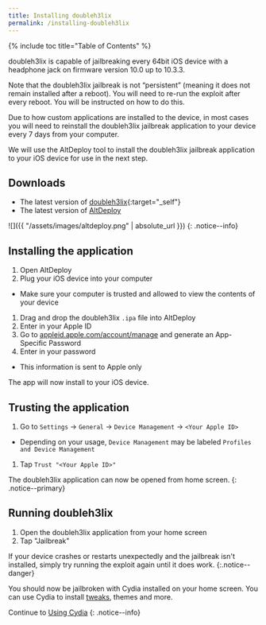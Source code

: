 ```yaml
---
title: Installing doubleh3lix
permalink: /installing-doubleh3lix
---
```


{% include toc title="Table of Contents" %}

doubleh3lix is capable of jailbreaking every 64bit iOS device with a headphone jack on firmware version 10.0 up to 10.3.3.

Note that the doubleh3lix jailbreak is not “persistent” (meaning it does not remain installed after a reboot). You will need to re-run the exploit after every reboot. You will be instructed on how to do this.

Due to how custom applications are installed to the device, in most cases you will need to reinstall the doubleh3lix jailbreak application to your device every 7 days from your computer.

We will use the AltDeploy tool to install the doubleh3lix jailbreak application to your iOS device for use in the next step.

## Downloads

- The latest version of [doubleh3lix](https://doubleh3lix.tihmstar.net/ipa/doubleH3lix-RC8.ipa){:target="_self"}
- The latest version of [AltDeploy](https://github.com/pixelomer/AltDeploy/releases)

![]({{ "/assets/images/altdeploy.png" | absolute_url }})
{: .notice--info}

## Installing the application

1. Open AltDeploy
1. Plug your iOS device into your computer
  - Make sure your computer is trusted and allowed to view the contents of your device
1. Drag and drop the doubleh3lix `.ipa` file into AltDeploy
1. Enter in your Apple ID
1. Go to [appleid.apple.com/account/manage](https://appleid.apple.com/account/manage) and generate an App-Specific Password
1. Enter in your password
  - This information is sent to Apple only

The app will now install to your iOS device.

## Trusting the application

1. Go to `Settings` -> `General` -> `Device Management` -> `<Your Apple ID>`
  - Depending on your usage, `Device Management` may be labeled `Profiles and Device Management`
1. Tap `Trust "<Your Apple ID>"`

The doubleh3lix application can now be opened from home screen.
{: .notice--primary}

## Running doubleh3lix

1. Open the doubleh3lix application from your home screen
1. Tap "Jailbreak"

If your device crashes or restarts unexpectedly and the jailbreak isn't installed, simply try running the exploit again until it does work.
{:.notice--danger}

You should now be jailbroken with Cydia installed on your home screen. You can use Cydia to install [tweaks](faq#tweaks), themes and more.

Continue to [Using Cydia](using-cydia)
{: .notice--info}
